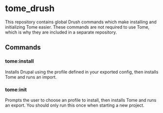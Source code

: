 # tome_drush

This repository contains global Drush commands which make installing and
initializing Tome easier. These commands are not required to use Tome, which is
why they are included in a separate repository.

## Commands

### tome:install

Installs Drupal using the profile defined in your exported config, then
installs Tome and runs an import.

### tome:init

Prompts the user to choose an profile to install, then installs Tome and runs
an export. You should only run this once when starting a new project.
